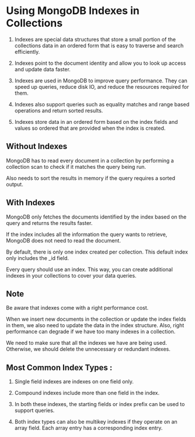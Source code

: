 # Using MongoDB Indexes in Collections

1. Indexes are special data structures that store a small portion of the collections data in an ordered form that is easy to traverse and search efficiently. 

2. Indexes point to the document identity and allow you to look up access and update data faster. 

3. Indexes are used in MongoDB to improve query performance. They can speed up queries, reduce disk IO, and reduce the resources required for them. 

4. Indexes also support queries such as equality matches and range based operations and return sorted results. 

5. Indexes store data in an ordered form based on the index fields and values so ordered that are provided when the index is created. 

## Without Indexes

MongoDB has to read every document in a collection by performing a collection scan to check if it matches the query being run. 

Also needs to sort the results in memory if the query requires a sorted output. 

## With Indexes

MongoDB only fetches the documents identified by the index based on the query and returns the results faster. 

If the index includes all the information the query wants to retrieve, MongoDB does not need to read the document. 

By default, there is only one index created per collection. This default index only includes the _id field. 

Every query should use an index. This way, you can create additional indexes in your collections to cover your data queries. 

## Note

Be aware that indexes come with a right performance cost. 

When we insert new documents in the collection or update the index fields in them, we also need to update the data in the index structure. Also, right performance can degrade if we have too many indexes in a collection. 

We need to make sure that all the indexes we have are being used. Otherwise, we should delete the unnecessary or redundant indexes. 

## Most Common Index Types :

1. Single field indexes are indexes on one field only. 

2. Compound indexes include more than one field in the index. 

3. In both these indexes, the starting fields or index prefix can be used to support queries. 

4. Both index types can also be multikey indexes if they operate on an array field. Each array entry has a corresponding index entry. 

